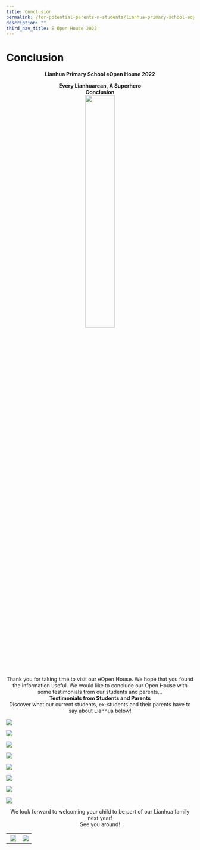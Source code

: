 ```yaml
---
title: Conclusion
permalink: /for-potential-parents-n-students/lianhua-primary-school-eopen-house-2022/conclusion/
description: ""
third_nav_title: E Open House 2022
---
```

# Conclusion

**<center>Lianhua Primary School eOpen House 2022</center>**

<center><b>Every Lianhuarean, A Superhero<br>Conclusion</b></center>

<center><img src="/images/Potential%20Parents%20&amp;%20Students/EOpen%20house%202022/Conclusion/Superheroes%20On%20a%20ship.png" style="width:40%"></center>

<center>Thank you for taking time to visit our eOpen House. We hope that you found the information useful. We would like to conclude our Open House with some testimonials from our students and parents…</center>

<center><b>Testimonials from Students and Parents</b><br>Discover what our current students, ex-students and their parents have to say about Lianhua below!</center>

![](/images/Potential%20Parents%20&amp;%20Students/EOpen%20house%202022/Conclusion/c1.jpg)

![](/images/Potential%20Parents%20&amp;%20Students/EOpen%20house%202022/Conclusion/c2.jpg)

![](/images/Potential%20Parents%20&amp;%20Students/EOpen%20house%202022/Conclusion/c3.jpg)

![](/images/Potential%20Parents%20&amp;%20Students/EOpen%20house%202022/Conclusion/c4.jpg)

![](/images/Potential%20Parents%20&amp;%20Students/EOpen%20house%202022/Conclusion/c5.jpg)

![](/images/Potential%20Parents%20&amp;%20Students/EOpen%20house%202022/Conclusion/c6.jpg)

![](/images/Potential%20Parents%20&amp;%20Students/EOpen%20house%202022/Conclusion/c7.jpg)

![](/images/Potential%20Parents%20&amp;%20Students/EOpen%20house%202022/Conclusion/c8.jpg)


<center>We look forward to welcoming your child to be part of our Lianhua family next year! <br>See you around!</center>

|   |   |
|:---:|:-:|
| <img src="/images/Potential%20Parents%20&amp;%20Students/EOpen%20house%202022/Conclusion/Parent%202.png" style="width:89%">  |   ![](/images/Potential%20Parents%20&amp;%20Students/EOpen%20house%202022/Conclusion/Parent%204.png)   |
